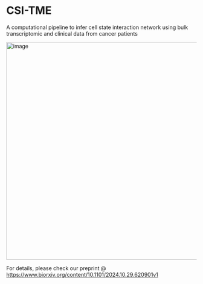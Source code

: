 # CSI-TME
A computational pipeline to infer cell state interaction network using bulk transcriptomic and clinical data from cancer patients

<img width="576" alt="image" src="https://github.com/user-attachments/assets/07e9da7b-343d-43f8-b110-acd7e53c9dcf">

For details, please check our preprint @ https://www.biorxiv.org/content/10.1101/2024.10.29.620901v1

